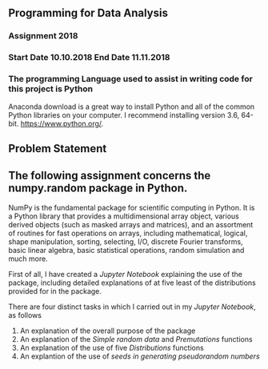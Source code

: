 ## Programming for Data Analysis
### Assignment 2018 
### Start Date 10.10.2018  End Date 11.11.2018
### The programming Language used to assist in writing code for this project is Python
Anaconda download is a great way to install Python and all of the common Python libraries on your computer. I recommend installing version 3.6, 64-bit. https://www.python.org/. 


## Problem Statement
## The following assignment concerns the **numpy.random** package in Python.

NumPy is the fundamental package for scientific computing in Python. It is a Python library that provides a multidimensional array object, various derived objects (such as masked arrays and matrices), and an assortment of routines for fast operations on arrays, including mathematical, logical, shape manipulation, sorting, selecting, I/O, discrete Fourier transforms, basic linear algebra, basic statistical operations, random simulation and much more.
 
First of all, I have created a *Jupyter Notebook* explaining the use of the package, including detailed explanations of at five least of the distributions provided for in the package.

There are four distinct tasks in which I carried out in my *Jupyter Notebook*, as follows
1. An explanation of the overall purpose of the package
2. An explanation of the *Simple random data* and *Premutations* functions
3. An explanation of the use of five *Distributions* functions
4. An explantion of the use of *seeds in generating pseudorandom numbers*




